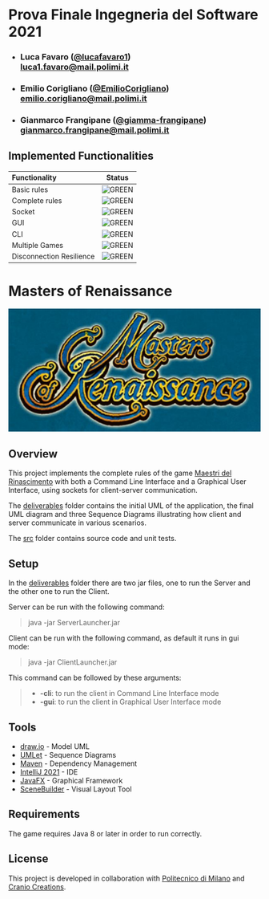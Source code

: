 ﻿# Prova Finale Ingegneria del Software 2021

 - ### Luca Favaro ([**@lucafavaro1**](https://github.com/lucafavaro1))	<br>luca1.favaro@mail.polimi.it
 - ### Emilio Corigliano ([**@EmilioCorigliano**](https://github.com/EmilioCorigliano)) <br> emilio.corigliano@mail.polimi.it
 - ### Gianmarco Frangipane ([**@giamma-frangipane**](https://github.com/giamma-frangipane)) <br> gianmarco.frangipane@mail.polimi.it
	
## Implemented Functionalities
| Functionality | Status |
|:-----------------------|:------------------------------------:|
| Basic rules | ![GREEN](http://placehold.it/15/44bb44/44bb44) |
| Complete rules | ![GREEN](http://placehold.it/15/44bb44/44bb44)|
| Socket |![GREEN](http://placehold.it/15/44bb44/44bb44) |
| GUI | ![GREEN](http://placehold.it/15/44bb44/44bb44) |
| CLI |![GREEN](http://placehold.it/15/44bb44/44bb44) |
| Multiple Games | ![GREEN](http://placehold.it/15/44bb44/44bb44)|
| Disconnection Resilience |![GREEN](http://placehold.it/15/44bb44/44bb44) |


<!--
[![RED](https://placehold.it/15/f03c15/f03c15)](#)
[![YELLOW](https://placehold.it/15/ffdd00/ffdd00)](#)
[![GREEN](https://placehold.it/15/44bb44/44bb44)](#)
-->






# Masters of Renaissance


![MdR Logo](src/main/java/resources/logo.jpg)


## Overview

This project implements the complete rules of the game [Maestri del Rinascimento](http://www.craniocreations.it/prodotto/masters-of-renaissance/ "Buy the Game")
with both a Command Line Interface and a Graphical User Interface, using sockets for client-server communication.

The [deliverables](/deliverables) folder contains the initial UML of the application, the final UML diagram and three Sequence Diagrams illustrating how client and server communicate in various scenarios.

The [src](/src) folder contains source code and unit tests.




## Setup
In the [deliverables](deliverables/final/jar) folder there are two jar files, one to run the Server and the other one to run the Client.

Server can be run with the following command:

> java -jar ServerLauncher.jar


Client can be run with the following command, as default it runs in gui mode:

> java -jar ClientLauncher.jar

This command can be followed by these arguments:
> - **-cli**: to run the client in Command Line Interface mode
> - **-gui**: to run the client in Graphical User Interface mode


## Tools
 
 * [draw.io](https://app.diagrams.net/) - Model UML 
 * [UMLet](https://www.umlet.com/) -  Sequence Diagrams
 * [Maven](https://maven.apache.org/) - Dependency Management
 * [IntelliJ 2021](https://www.jetbrains.com/idea/) - IDE
 * [JavaFX](https://openjfx.io) - Graphical Framework
 * [SceneBuilder](https://gluonhq.com/products/scene-builder/) - Visual Layout Tool 
 
## Requirements
The game requires Java 8 or later in order to run correctly.
 
 ## License
 
 This project is developed in collaboration with [Politecnico di Milano](https://www.polimi.it) and [Cranio Creations](http://www.craniocreations.it).
 
<!--
[![RED](http://placehold.it/15/f03c15/f03c15)](#)
[![YELLOW](http://placehold.it/15/ffdd00/ffdd00)](#)
[![GREEN](http://placehold.it/15/44bb44/44bb44)](#)
-->

